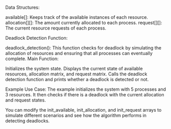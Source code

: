 Data Structures:

available[]: Keeps track of the available instances of each resource.
allocation[][]: The amount currently allocated to each process.
request[][]: The current resource requests of each process.

Deadlock Detection Function:

deadlock_detection(): This function checks for deadlock by simulating the allocation of resources and ensuring that all processes can eventually complete.
Main Function:

Initializes the system state.
Displays the current state of available resources, allocation matrix, and request matrix.
Calls the deadlock detection function and prints whether a deadlock is detected or not.

Example Use Case:
The example initializes the system with 5 processes and 3 resources. It then checks if there is a deadlock with the current allocation and request states.

You can modify the init_available, init_allocation, and init_request arrays to simulate different scenarios and see how the algorithm performs in detecting deadlocks.